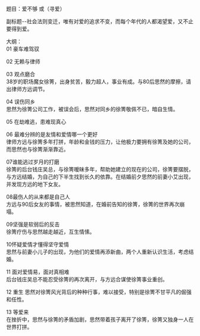 题目：爱不够 或（寻爱）  

副标题--社会法则变迁，唯有对爱的追求不变，而每个年代的人都渴望爱，又不止要得到爱。  

大纲：  
01  豪车难驾驭  

02  无赖与律师  

03  观点磨合  
38岁的职场魔女徐箐，出身贫苦，毅力超人，事业有成。与80后思然的摩擦，请出律师方远调节。  

04 误伤同乡  
思然为徐箐公司工作，被误会后，思然对同乡的徐箐敬佩不已，暗自生情。  

05 在劫难逃，患难现真心  

06 最难分辨的是友情和爱情哪一个更好  
律师方远与徐箐多年打拼，年龄和金钱的压力，让他极力要拥有徐箐及她的公司，而思然也与徐箐渐渐靠近。  

07谁能逃过岁月的打磨  
徐箐的后台钱庄吴总，与徐箐暧昧多年，帮助她建立的现在的公司，徐箐要摆脱，与方远结婚，为自己的下半生找到长久的依靠。在结婚前夕思然的前妻小艾出现，并发现方远的地下女友。

08最伤人的从来都是自己人  
方远与90后女友的事情，被思然知道，在婚前告知的徐箐，徐箐的世界再次崩塌。  

09坚强是软弱后的反击  
徐箐疗伤与思然越走越近，互生情愫。  

10怀疑爱情才懂得坚守爱情  
思然与前妻小儿子的出现，为他们的爱情再添新曲，两个人重新认识生活，考虑结婚。  

11 面对爱情易，面对真相难  
后台钱庄吴总不能忍受徐箐的再次离开，与方远合谋使徐箐事业重创。  

12 重生 
思然对徐箐风光背后的种种行事，难以接受，特别是徐箐不甘平凡的倔强和任性。  

13 等爱来  
在挫折中，思然与徐箐的矛盾加剧，思然带着孩子离开了徐箐，徐箐又独身一人在世界打拼。  
